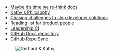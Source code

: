 - [Maybe it’s time we re-think docs](https://kathykorevec.medium.com/building-a-better-place-for-docs-197f92765409)
- [Kathy's Philosophy](http://www.kathy.pm/philosophy)
- [Chasing challenges to ship developer solutions](https://github.com/readme/stories/kathy-korevec)
- [Reading list for product people](https://kathykorevec.medium.com/reading-list-for-product-people-1ebdc21ecb41)
- [Leadership CI](https://blog.jessfraz.com/post/leadership-ci/)
- [GitHub Docs repository](https://github.com/github/docs)
- [GitHub Repo Sync](https://github.com/marketplace/actions/github-repo-sync)

<figure class="richtext-figure richtext-figure--full">
  <img src="https://changelog-assets.s3.amazonaws.com/shipit/shipit-17--kathy-korevec.jpg" alt="Gerhard & Kathy">
</figure>